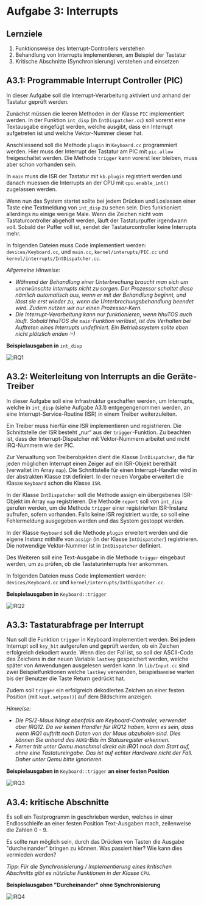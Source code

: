 # Aufgabe 3: Interrupts

## Lernziele

1. Funktionsweise des Interrupt-Controllers verstehen
2. Behandlung von Interrupts implementieren, am Beispiel der Tastatur
3. Kritische Abschnitte (Synchronisierung) verstehen und einsetzen
## A3.1: Programmable Interrupt Controller (PIC)
In dieser Aufgabe soll die Interrupt-Verarbeitung aktiviert und anhand der Tastatur geprüft werden. 

Zunächst müssen die leeren Methoden in der Klasse `PIC` implementiert werden.  In der Funktion `int_disp` (in `IntDispatcher.cc`) soll vorerst eine Textausgabe eingefügt werden, welche ausgibt, dass ein Interrupt aufgetreten ist und welche Vektor-Nummer dieser hat.

Anschliessend soll die Methode `plugin` in `Keyboard.cc` programmiert werden. Hier muss der Interrupt der Tastatur am PIC mit `pic.allow` freigeschaltet werden. Die Methode `trigger` kann vorerst leer bleiben, muss aber schon vorhanden sein.

In `main` muss die ISR der Tastatur mit `kb.plugin` registriert werden und danach muessen die Interrupts an der CPU  mit `cpu.enable_int()` zugelassen werden.

Wenn nun das System startet sollte bei jedem Drücken und Loslassen einer Taste eine Textmeldung von `int_disp` zu sehen sein. Dies funktioniert allerdings nu einige wenige Male. Wenn die Zeichen nicht vom Tastaturcontroller abgeholt werden, läuft der Tastaturpuffer irgendwann voll. Sobald der Puffer voll ist, sendet der Tastaturcontroller keine Interrupts mehr. 
In folgenden Dateien muss Code implementiert werden: `devices/Keyboard.cc`, und `main.cc`,`kernel/interupts/PIC.cc` und `kernel/interrupts/IntDispatcher.cc`.


*Allgemeine Hinweise:*- *Während der Behandlung einer Unterbrechung braucht man sich um unerwünschte Interrupts nicht zu sorgen. Der Prozessor schaltet diese nämlich automatisch aus, wenn er mit der Behandlung beginnt, und lässt sie erst wieder zu, wenn die Unterbrechungsbehandlung beendet wird. Zudem nutzen wir nur einen Prozessor-Kern.*- *Die Interrupt-Verarbeitung kann nur funktionieren, wenn hhuTOS auch läuft. Sobald hhuTOS die* `main`*-Funktion verlässt, ist das Verhalten bei Auftreten eines Interrupts undefiniert. Ein Betriebssystem sollte eben nicht plötzlich enden :-)*


**Beispielausgaben in** `int_disp`

![IRQ1](https://github.com/mschoett/hhuTOSc/blob/aufgabe-3/img/irq1.jpg)


## A3.2: Weiterleitung von Interrupts an die Geräte-Treiber
In dieser Aufgabe soll eine Infrastruktur geschaffen werden, um Interrupts, welche in `int_disp` (siehe Aufgabe A3.1) entgegengenommen werden, an eine Interrupt-Service-Routine (ISR) in einem Treiber weiterzuleiten.
Ein Treiber muss hierfür eine ISR implementieren und registrieren. Die Schnittstelle der ISR besteht „nur“ aus der `trigger`-Funktion. Zu beachten ist, dass der Interrupt-Dispatcher mit Vektor-Nummern arbeitet und nicht IRQ-Nummern wie der PIC.

Zur Verwaltung von Treiberobjekten dient die Klasse `IntDispatcher`, die für jeden möglichenInterrupt einen Zeiger auf ein ISR-Objekt bereithält (verwaltet im Array `map`). Die Schnittstelle für einen Interrupt-Handler wird in der abstrakten Klasse `ISR` definiert. In der neuen Vorgabe erweitert die Klasse `Keyboard` schon die Klasse `ISR`.
In der Klasse `IntDispatcher` soll die Methode assign ein übergebenes ISR-Objekt im Array `map`registrieren. Die Methode `report` soll von `int_disp` gerufen werden, um die Methode `trigger` einer registrierten ISR-Instanz aufrufen, sofern vorhanden. Falls keine ISR registriert wurde, so soll eine Fehlermeldung ausgegeben werden und das System gestoppt werden.
In der Klasse `Keyboard` soll die Methode `plugin` erweitert werden und die eigene Instanz mithilfe von `assign` (in der Klasse `IntDispatcher`) registrieren. Die notwendige Vektor-Nummer ist in `IntDispatcher` definiert. 
 
Des Weiteren soll eine Text-Ausgabe in die Methode `trigger` eingebaut werden, um zu prüfen, ob die Tastaturinterrupts hier ankommen.
In folgenden Dateien muss Code implementiert werden: `devices/Keyboard.cc` und`kernel/interrupts/IntDispatcher.cc`.

**Beispielausgaben in** `Keyboard::trigger`

![IRQ2](https://github.com/mschoett/hhuTOSc/blob/aufgabe-3/img/irq2.jpg)


## A3.3: Tastaturabfrage per Interrupt
Nun soll die Funktion `trigger` in Keyboard implementiert werden. Bei jedem Interrupt soll `key_hit` aufgerufen und geprüft werden, ob ein Zeichen erfolgreich dekodiert wurde. Wenn dies der Fall ist, so soll der ASCII-Code des Zeichens in der neuen Variable `lastkey` gespeichert werden, welche später von Anwendungen ausgelesen werden kann. In `lib/Input.cc` sind zwei Beispielfunktionen welche `lastkey` verwenden, beispielsweise warten bis der Benutzer die Taste Return gedrückt hat.

Zudem soll `trigger` ein erfolgreich dekodiertes Zeichen an einer festen Position (mit `kout.setpos()`) auf dem Bildschirm anzeigen. 
*Hinweise:*- *Die PS/2-Maus hängt ebenfalls am Keyboard-Controller, verwendet aber IRQ12. Da wir keinen Handler für IRQ12 haben, kann es sein, dass wenn IRQ1 auftritt noch Daten von der Maus abzuholen sind. Dies können Sie anhand des* `AUXB`*-Bits im Statusregister erkennen.*- *Ferner tritt unter Qemu manchmal direkt ein IRQ1 nach dem Start auf, ohne eine Tastatureingabe. Das ist auf echter Hardware nicht der Fall. Daher unter Qemu bitte ignorieren.*

**Beispielausgaben in** `Keyboard::trigger` **an einer festen Position**

![IRQ3](https://github.com/mschoett/hhuTOSc/blob/aufgabe-3/img/irq3.jpg)


## A3.4: kritische Abschnitte
Es soll ein Testprogramm in geschrieben werden, welches in einer Endlosschleife an einer festen Position Text-Ausgaben mach, zeilenweise die Zahlen 0 - 9.
Es sollte nun möglich sein, durch das Drücken von Tasten die Ausgabe "durcheinander" bringen zu können. Was passiert hier? Wie kann dies vermieden werden?*Tipp: Für die Synchronisierung / Implementierung eines kritischen Abschnitts gibt es nützliche Funktionen in der Klasse* `CPU`.

**Beispielausgaben "Durcheinander" ohne Synchronisierung**

![IRQ4](https://github.com/mschoett/hhuTOSc/blob/aufgabe-3/img/irq4.jpg)


